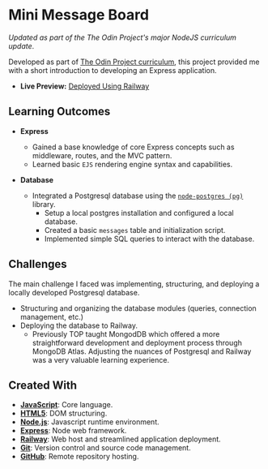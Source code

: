 # Mini Message Board

_Updated as part of the The Odin Project's major NodeJS curriculum update_.

Developed as part of [The Odin Project curriculum](https://www.theodinproject.com/lessons/nodejs-mini-message-board), this project provided me with a short introduction to developing an Express application.

- **Live Preview:** [Deployed Using Railway](https://mini-message-board-production-839b.up.railway.app/)

## Learning Outcomes

- **Express**

  - Gained a base knowledge of core Express concepts such as middleware, routes, and the MVC pattern.
  - Learned basic `EJS` rendering engine syntax and capabilities.

- **Database**
  - Integrated a Postgresql database using the [`node-postgres (pg)`](https://node-postgres.com/) library.
    - Setup a local postgres installation and configured a local database.
    - Created a basic `messages` table and initialization script.
    - Implemented simple SQL queries to interact with the database.

## Challenges

The main challenge I faced was implementing, structuring, and deploying a locally developed Postgresql database.

- Structuring and organizing the database modules (queries, connection management, etc.)
- Deploying the database to Railway.
  - Previously TOP taught MongodDB which offered a more straightforward development and deployment process through MongoDB Atlas. Adjusting the nuances of Postgresql and Railway was a very valuable learning experience.

## Created With

- [**JavaScript**](https://ecma-international.org/publications-and-standards/standards/): Core language.
- [**HTML5**](https://html.spec.whatwg.org/multipage/): DOM structuring.
- [**Node.js**](https://nodejs.org/en): Javascript runtime environment.
- [**Express**](https://expressjs.com/): Node web framework.
- [**Railway**](https://railway.app/): Web host and streamlined application deployment.
- [**Git**](https://git-scm.com/): Version control and source code management.
- [**GitHub**](https://github.com/): Remote repository hosting.
